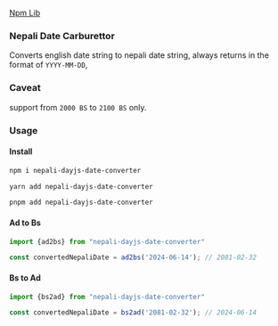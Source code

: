 [Npm Lib](https://www.npmjs.com/package/nepali-date-carburettor)

### Nepali Date Carburettor
Converts english date string to nepali date string, always returns in the format of `YYYY-MM-DD`,

### Caveat
support from `2000 BS` to `2100 BS` only.

### Usage
#### Install
``` bash
npm i nepali-dayjs-date-converter
```
``` bash
yarn add nepali-dayjs-date-converter
```
``` bash
pnpm add nepali-dayjs-date-converter
```

#### Ad to Bs

```ts
import {ad2bs} from "nepali-dayjs-date-converter"

const convertedNepaliDate = ad2bs('2024-06-14'); // 2081-02-32
```

#### Bs to Ad
```ts
import {bs2ad} from "nepali-dayjs-date-converter"

const convertedNepaliDate = bs2ad('2081-02-32'); // 2024-06-14
```